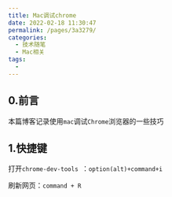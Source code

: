```yaml
---
title: Mac调试chrome
date: 2022-02-18 11:30:47
permalink: /pages/3a3279/
categories:
  - 技术随笔
  - Mac相关
tags:
  - 
---
```




## 0.前言

本篇博客记录使用`mac`调试`Chrome`浏览器的一些技巧



## 1.快捷键

打开`chrome-dev-tools `：`option(alt)+command+i`

刷新网页：`command + R`

